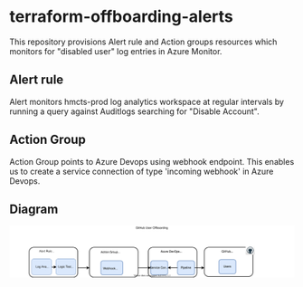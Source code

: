 # terraform-offboarding-alerts

This repository provisions Alert rule and Action groups resources which monitors for "disabled user" log entries in Azure Monitor. 
## Alert rule
Alert monitors hmcts-prod log analytics workspace at regular intervals by running a query against Auditlogs searching for "Disable Account".
## Action Group
Action Group points to Azure Devops using webhook endpoint. This enables us to create a service connection of type 'incoming webhook' in Azure Devops.

## Diagram
![FlowChart](images/offboardingAlert.svg)